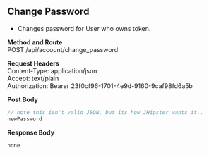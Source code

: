 Change Password
---
* Changes password for User who owns token.

**Method and Route**\
POST /api/account/change_password

**Request Headers**\
Content-Type: application/json\
Accept: text/plain\
Authorization: Bearer 23f0cf96-1701-4e9d-9160-9caf98fd6a5b

**Post Body**
```javascript
// note this isn't valid JSON, but its how JHipster wants it..
newPassword
```

**Response Body**
```javascript
none
```